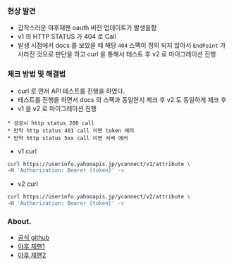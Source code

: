 

### 현상 발견

* 갑작스러운 야후재팬 oauth 버전 업데이트가 발생을함 
* v1 의 HTTP STATUS 가 404 로 Call 
* 발생 시점에서 docs 를 보았을 때 해당 `404` 스팩이 정의 되지 않아서 `EndPoint` 가 사라진 것으로 판단을 하고 curl 을 통해서 테스트 후 v2 로 마이그레이션 진행



### 체크 방법 및 해결법

* curl 로 먼저 API 테스트를 진행을 하였다. 
* 테스트를 진행을 하면서 docs 의 스팩과 동일한지 체크 후 v2 도 동일하게 체크 후 
* v1 을 v2 로 마이그레이션 진행

```
* 성공시 http status 200 call
* 만약 http status 401 call 이면 token 에러 
* 만약 http status 5xx call 이면 서버 에러 
```

* v1 curl 

```bash 
curl https://userinfo.yahooapis.jp/yconnect/v1/attribute \
-H 'Authorization: Bearer {token}' -v
```

* v2 curl 

```bash 
curl https://userinfo.yahooapis.jp/yconnect/v2/attribute \
-H 'Authorization: Bearer {token}' -v
```


### About.

- [공식 github](https://github.com/yahoojapan/yconnect-servlet-sdk)
- [야후 제팬1](https://developer.yahoo.co.jp/yconnect/v2/userinfo.html)
- [야후 제팬2](https://developer.yahoo.co.jp/yconnect/v1/userinfo.html)
